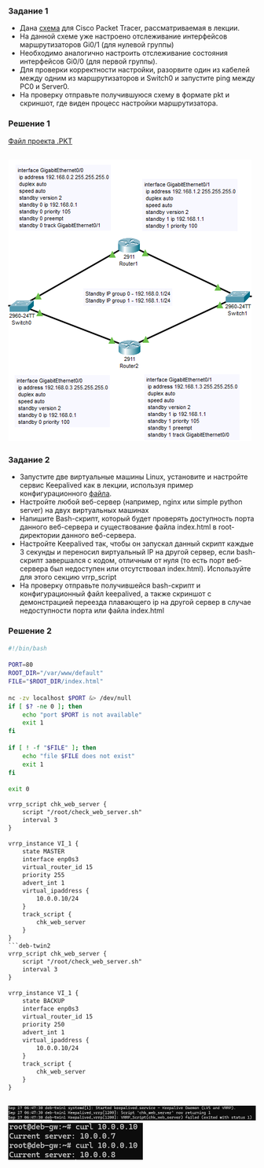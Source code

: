 
### Задание 1
- Дана [схема](1/hsrp_advanced.pkt) для Cisco Packet Tracer, рассматриваемая в лекции.
- На данной схеме уже настроено отслеживание интерфейсов маршрутизаторов Gi0/1 (для нулевой группы)
- Необходимо аналогично настроить отслеживание состояния интерфейсов Gi0/0 (для первой группы).
- Для проверки корректности настройки, разорвите один из кабелей между одним из маршрутизаторов и Switch0 и запустите ping между PC0 и Server0.
- На проверку отправьте получившуюся схему в формате pkt и скриншот, где виден процесс настройки маршрутизатора.

### Решение 1
[Файл проекта .PKT](./resources/hsrp_advanced_UlovkinPL.pkt)

![Настройки](./media/image.png)
------


### Задание 2
- Запустите две виртуальные машины Linux, установите и настройте сервис Keepalived как в лекции, используя пример конфигурационного [файла](1/keepalived-simple.conf).
- Настройте любой веб-сервер (например, nginx или simple python server) на двух виртуальных машинах
- Напишите Bash-скрипт, который будет проверять доступность порта данного веб-сервера и существование файла index.html в root-директории данного веб-сервера.
- Настройте Keepalived так, чтобы он запускал данный скрипт каждые 3 секунды и переносил виртуальный IP на другой сервер, если bash-скрипт завершался с кодом, отличным от нуля (то есть порт веб-сервера был недоступен или отсутствовал index.html). Используйте для этого секцию vrrp_script
- На проверку отправьте получившейся bash-скрипт и конфигурационный файл keepalived, а также скриншот с демонстрацией переезда плавающего ip на другой сервер в случае недоступности порта или файла index.html

### Решение 2
``` check_web_server.sh
#!/bin/bash

PORT=80
ROOT_DIR="/var/www/default"
FILE="$ROOT_DIR/index.html"

nc -zv localhost $PORT &> /dev/null
if [ $? -ne 0 ]; then
    echo "port $PORT is not available"
    exit 1
fi

if [ ! -f "$FILE" ]; then
    echo "file $FILE does not exist"
    exit 1
fi

exit 0
```
```deb-twin1
vrrp_script chk_web_server { 
    script "/root/check_web_server.sh"
    interval 3  
}

vrrp_instance VI_1 {
    state MASTER
    interface enp0s3
    virtual_router_id 15
    priority 255
    advert_int 1
    virtual_ipaddress {
        10.0.0.10/24
    }
    track_script {
	    chk_web_server
	}
}
```deb-twin2
vrrp_script chk_web_server { 
    script "/root/check_web_server.sh"
    interval 3  
}

vrrp_instance VI_1 {
    state BACKUP
    interface enp0s3
    virtual_router_id 15
    priority 250
    advert_int 1
    virtual_ipaddress {
        10.0.0.10/24
    }
    track_script {
	    chk_web_server
	}
}
```
![status](./media/Снимок%20экрана%202024-09-17%20065653.jpg)
![keepalived](./media/Снимок%20экрана%202024-09-17%20065831.jpg)
------
